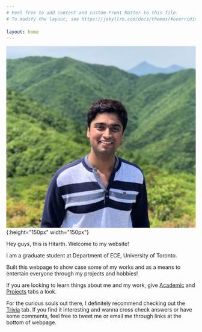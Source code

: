 ```yaml
---
# Feel free to add content and custom Front Matter to this file.
# To modify the layout, see https://jekyllrb.com/docs/themes/#overriding-theme-defaults

layout: home
---
```

![dp](hitarth.jpg){:height="150px" width="150px"}

Hey guys, this is Hitarth. Welcome to my website!

I am a graduate student at Department of ECE, University of Toronto. 

Built this webpage to show case some of my works and as a means to entertain everyone through my projects and hobbies! 

If you are looking to learn things about me and my work, give [Academic](https://hitarth64.github.io/ee/) and [Projects](https://hitarth64.github.io/projects/) tabs a look. 

For the curious souls out there, I definitely recommend checking out the [Trivia](https://hitarth64.github.io/trivia/) tab. If you find it interesting and wanna cross check answers or have some comments, feel free to tweet me or email me through links at the bottom of webpage.
